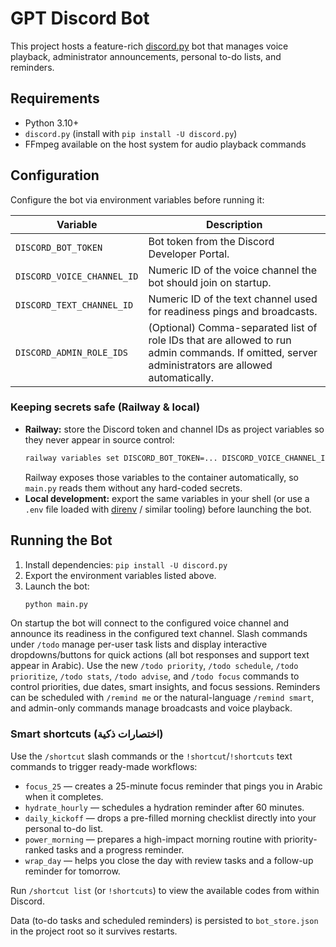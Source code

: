 # GPT Discord Bot

This project hosts a feature-rich [discord.py](https://discordpy.readthedocs.io/en/stable/) bot that manages voice playback, administrator announcements, personal to-do lists, and reminders.

## Requirements

- Python 3.10+
- `discord.py` (install with `pip install -U discord.py`)
- FFmpeg available on the host system for audio playback commands

## Configuration

Configure the bot via environment variables before running it:

| Variable | Description |
| --- | --- |
| `DISCORD_BOT_TOKEN` | Bot token from the Discord Developer Portal. |
| `DISCORD_VOICE_CHANNEL_ID` | Numeric ID of the voice channel the bot should join on startup. |
| `DISCORD_TEXT_CHANNEL_ID` | Numeric ID of the text channel used for readiness pings and broadcasts. |
| `DISCORD_ADMIN_ROLE_IDS` | (Optional) Comma-separated list of role IDs that are allowed to run admin commands. If omitted, server administrators are allowed automatically. |

### Keeping secrets safe (Railway & local)

- **Railway:** store the Discord token and channel IDs as project variables so they never appear in source control:
  ```bash
  railway variables set DISCORD_BOT_TOKEN=... DISCORD_VOICE_CHANNEL_ID=... DISCORD_TEXT_CHANNEL_ID=...
  ```
  Railway exposes those variables to the container automatically, so `main.py` reads them without any hard-coded secrets.
- **Local development:** export the same variables in your shell (or use a `.env` file loaded with [direnv](https://direnv.net/) / similar tooling) before launching the bot.

## Running the Bot

1. Install dependencies: `pip install -U discord.py`
2. Export the environment variables listed above.
3. Launch the bot:
   ```bash
   python main.py
   ```

On startup the bot will connect to the configured voice channel and announce its readiness in the configured text channel. Slash commands under `/todo` manage per-user task lists and display interactive dropdowns/buttons for quick actions (all bot responses and support text appear in Arabic). Use the new `/todo priority`, `/todo schedule`, `/todo prioritize`, `/todo stats`, `/todo advise`, and `/todo focus` commands to control priorities, due dates, smart insights, and focus sessions. Reminders can be scheduled with `/remind me` or the natural-language `/remind smart`, and admin-only commands manage broadcasts and voice playback.

### Smart shortcuts (اختصارات ذكية)

Use the `/shortcut` slash commands or the `!shortcut`/`!shortcuts` text commands to trigger ready-made workflows:

- `focus_25` — creates a 25-minute focus reminder that pings you in Arabic when it completes.
- `hydrate_hourly` — schedules a hydration reminder after 60 minutes.
- `daily_kickoff` — drops a pre-filled morning checklist directly into your personal to-do list.
- `power_morning` — prepares a high-impact morning routine with priority-ranked tasks and a progress reminder.
- `wrap_day` — helps you close the day with review tasks and a follow-up reminder for tomorrow.

Run `/shortcut list` (or `!shortcuts`) to view the available codes from within Discord.

Data (to-do tasks and scheduled reminders) is persisted to `bot_store.json` in the project root so it survives restarts.
